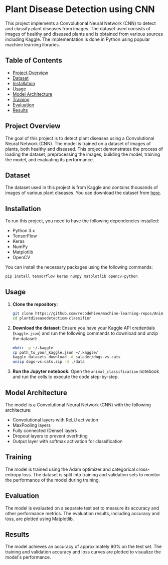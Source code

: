 # Plant Disease Detection using CNN

This project implements a Convolutional Neural Network (CNN) to detect and classify plant diseases from images. The dataset used consists of images of healthy and diseased plants and is obtained from various sources including Kaggle. The implementation is done in Python using popular machine learning libraries.

## Table of Contents
- [Project Overview](#project-overview)
- [Dataset](#dataset)
- [Installation](#installation)
- [Usage](#usage)
- [Model Architecture](#model-architecture)
- [Training](#training)
- [Evaluation](#evaluation)
- [Results](#results)

## Project Overview

The goal of this project is to detect plant diseases using a Convolutional Neural Network (CNN). The model is trained on a dataset of images of plants, both healthy and diseased. This project demonstrates the process of loading the dataset, preprocessing the images, building the model, training the model, and evaluating its performance.

## Dataset

The dataset used in this project is from Kaggle and contains thousands of images of various plant diseases. You can download the dataset from [here](https://www.kaggle.com/datasets/).

## Installation

To run this project, you need to have the following dependencies installed:

- Python 3.x
- TensorFlow
- Keras
- NumPy
- Matplotlib
- OpenCV

You can install the necessary packages using the following commands:

```bash
pip install tensorflow keras numpy matplotlib opencv-python
```

## Usage

1. **Clone the repository:**
   ```bash
   git clone https://github.com/recodehive/machine-learning-repos/Animal Classification using CNN.git
   cd plantdiseasedetectiom-classifier
   ```

2. **Download the dataset:**
   Ensure you have your Kaggle API credentials (`kaggle.json`) and run the following commands to download and unzip the dataset:
   ```bash
   mkdir -p ~/.kaggle
   cp path_to_your_kaggle.json ~/.kaggle/
   kaggle datasets download -d salader/dogs-vs-cats
   unzip dogs-vs-cats.zip -d ./data
   ```

3. **Run the Jupyter notebook:**
   Open the `animal_classification` notebook and run the cells to execute the code step-by-step.

## Model Architecture

The model is a Convolutional Neural Network (CNN) with the following architecture:
- Convolutional layers with ReLU activation
- MaxPooling layers
- Fully connected (Dense) layers
- Dropout layers to prevent overfitting
- Output layer with softmax activation for classification

## Training

The model is trained using the Adam optimizer and categorical cross-entropy loss. The dataset is split into training and validation sets to monitor the performance of the model during training.

## Evaluation
The model is evaluated on a separate test set to measure its accuracy and other performance metrics. The evaluation results, including accuracy and loss, are plotted using Matplotlib.

## Results
The model achieves an accuracy of approximately 90% on the test set. The training and validation accuracy and loss curves are plotted to visualize the model's performance.